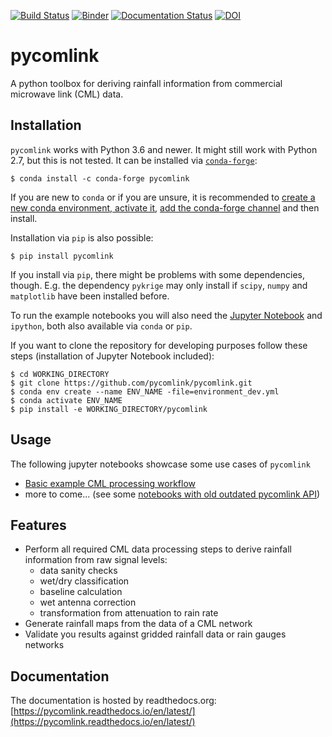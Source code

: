 [![Build Status](https://travis-ci.org/pycomlink/pycomlink.svg?branch=master)](https://travis-ci.org/pycomlink/pycomlink)
[![Binder](https://mybinder.org/badge_logo.svg)](https://mybinder.org/v2/gh/pycomlink/pycomlink/master)
[![Documentation Status](https://readthedocs.org/projects/pycomlink/badge/?version=latest)](https://pycomlink.readthedocs.io/en/latest/)
[![DOI](https://zenodo.org/badge/DOI/10.5281/zenodo.4810169.svg)](https://doi.org/10.5281/zenodo.4810169)


pycomlink
=========

A python toolbox for deriving rainfall information from commercial microwave link (CML) data.

Installation
------------

`pycomlink` works with Python 3.6 and newer. It might still work with Python 2.7, but this is not tested. It can be installed via [`conda-forge`](https://conda-forge.org/):

    $ conda install -c conda-forge pycomlink

If you are new to `conda` or if you are unsure, it is recommended to [create a new conda environment, activate it](https://docs.conda.io/projects/conda/en/latest/user-guide/tasks/manage-environments.html#creating-an-environment-with-commands), [add the conda-forge channel](https://conda-forge.org/) and then install.

Installation via `pip` is also possible:

    $ pip install pycomlink

If you install via `pip`, there might be problems with some dependencies, though. E.g. the dependency `pykrige` may only install if `scipy`, `numpy` and `matplotlib` have been installed before.

To run the example notebooks you will also need the [Jupyter Notebook](https://jupyter.org/)
and `ipython`, both also available via `conda` or `pip`.

If you want to clone the repository for developing purposes follow these steps (installation of Jupyter Notebook included):

    $ cd WORKING_DIRECTORY
    $ git clone https://github.com/pycomlink/pycomlink.git
    $ conda env create --name ENV_NAME -file=environment_dev.yml
    $ conda activate ENV_NAME
    $ pip install -e WORKING_DIRECTORY/pycomlink

Usage
-----

The following jupyter notebooks showcase some use cases of `pycomlink`

 * [Basic example CML processing workflow](http://nbviewer.jupyter.org/github/pycomlink/pycomlink/blob/master/notebooks/Basic%20CML%20processing%20workflow.ipynb)
 * more to come... (see some [notebooks with old outdated pycomlink API](https://github.com/pycomlink/pycomlink/tree/master/notebooks/outdated_notebooks))

Features
--------

 * Perform all required CML data processing steps to derive rainfall information from raw signal levels:
    * data sanity checks
    * wet/dry classification
    * baseline calculation
    * wet antenna correction
    * transformation from attenuation to rain rate
 * Generate rainfall maps from the data of a CML network
 * Validate you results against gridded rainfall data or rain gauges networks
 
 Documentation
--------
The documentation is hosted by readthedocs.org: [https://pycomlink.readthedocs.io/en/latest/](https://pycomlink.readthedocs.io/en/latest/)
